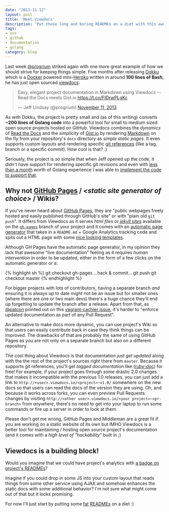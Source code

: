 ```yaml
---
date: "2013-11-12"
layout: post
title: 'Meet Viewdocs'
description: 'Put those long and boring READMEs on a diet with this awesome new project'
tags:
- oss
- github
- documentation
- golang
category: blog
---
```


Last week [@progrium](https://twitter.com/progrium) striked again with one more
great example of how we should strive for keeping things simple. Five months after
releasing [Dokku](http://progrium.com/blog/2013/06/19/dokku-the-smallest-paas-implementation-youve-ever-seen)
which is a [Docker](http://www.docker.io/) powered mini-[Heroku](https://www.heroku.com/)
written in around **100 lines of Bash**, he has just open sourced [viewdocs](http://viewdocs.io/):

<blockquote class="twitter-tweet"><p>Easy, elegant project documentation in Markdown using Viewdocs -- Read the Docs meets Gist.io <a href="https://t.co/FIDrwPLgKc">https://t.co/FIDrwPLgKc</a></p>&mdash; Jeff Lindsay (@progrium) <a href="https://twitter.com/progrium/statuses/399734531592171520">November 11, 2013</a></blockquote>
<script async src="//platform.twitter.com/widgets.js" charset="utf-8"></script>

As with Dokku, the project is pretty small and (as of this writing) converts
**~200 lines of Golang code** into a powerful tool for small to medium sized
open source projects hosted on GitHub. Viewdocs combines the _dynamics_ of
[Read the Docs](https://readthedocs.org/) and the _simplicity_ of
[Gist.io](http://gist.io/) by rendering [Markdown](http://daringfireball.net/projects/markdown/)
on the fly from your repository's `docs` directory as _simple static pages_.
It even supports custom layouts and rendering specific [git references](http://git-scm.com/book/en/Git-Internals-Git-References)
(like a tag, branch or a specific commit). How cool is that? :)

Seriously, the project is so simple that when Jeff opened up the code, it didn't
have support for rendering specific git revisions and even with [less than a month](https://github.com/fgrehm/go-tour/commit/13391f7c2cb19280b4cb273e50caa293db211ec7)
worth of Golang experience I was able to [implement the code to support that](https://github.com/progrium/viewdocs/pull/2).


## Why not [GitHub Pages](http://pages.github.com/) / *\<static site generator of choice>* / Wikis?

If you've never heard about [GitHub Pages](https://help.github.com/articles/what-are-github-pages),
they are "public webpages freely hosted and easily published through GitHub's site"
or with "plain old `git push`". It differs from Viewdocs as it serves _html files_
or _[jekyll sites](https://help.github.com/articles/using-jekyll-with-pages)_
available on the [`gh-pages`](https://help.github.com/articles/user-organization-and-project-pages#project-pages)
branch of your project and it comes with an [automatic page generator](https://help.github.com/articles/creating-pages-with-the-automatic-generator)
that takes in a `README.md` + Google Analytics tracking code and spits
out a HTML page with some [nice looking templates](https://github.com/blog/1081-instantly-beautiful-project-pages).

Although GH Pages have the automatic page generator, in my opinion they lack that
awesome "live documentation" feeling as it requires _human intervention_ in order
to be updated, either in the form of a few clicks on the automatic generator or a:

{% highlight sh %}
git checkout gh-pages
...hack & commit...
git push
git checkout master
{% endhighlight %}

For bigger projects with lots of contributors, having a separate branch _and_
ensuring it is always up to date _might_ not be an issue but for smaller ones
(where there are one or two main devs) there's a huge chance they'll end up
forgetting to update the branch after a release. Apart from that, as [@patcon](https://github.com/patcon)
pointed out on this [vagrant-cachier issue](https://github.com/fgrehm/vagrant-cachier/issues/56#issuecomment-27989250),
it's harder to "enforce updated documentation as part of any Pull Request".

An alternative to make docs more dynamic, you can use project's Wiki so that
users can easily contribute back in case they think things can be improved. The
drawbacks of that are probably the same of using GitHub Pages as you are not only
on a separate branch but also on a different repository.

The cool thing about Viewdocs is that documentation _just get updated_ along
with the the rest of the project's sources right there from `master`. Because
it supports git references, you'll get _tagged documentation_ like
([ruby-doc](http://ruby-doc.org/gems/docs/v/vagrant-lxc-0.6.4/)) for free!
For example, if your project goes through some drastic 2.0 changes that makes
it incompatible with the previous 1.0 releases, you can just add a link to
`http://<user>.viewdocs.io/<project>~v1.0/` somewhere on the new docs so that
users can read the docs of the version they are using. Oh, and because it works
across forks, you can even preview Pull Requests changes by visiting
`http://<other user>.viewdocs.io/<your project>~<pr-branch>` from _anywhere_,
there's no need to get into your laptop to run some commands or fire up a server
in order to look at them.

Please don't get me wrong, GitHub Pages and Middleman are a great fit if you
are working on a static website of its own but IMHO Viewdocs is a better tool
for maintaining / hosting open source project's documentation (and it comes
with a  _high level of "hackability"_ built in ;)


## Viewdocs is a building block!

Would you imagine that we could have project's analytics with [a badge on project's
READMEs](https://bitdeli.com/)?

Imagine if you could drop in some JS into your custom layout that reads things
from some other service using AJAX and somehow enhances the static docs with
some additional behavior? I'm not sure what might come out of that but it looks
promising.

For now I'll just start by putting some [fat](https://github.com/fgrehm/vagrant-cachier/blob/master/README.md)
[READMEs](https://github.com/fgrehm/ventriloquist/blob/master/README.md) on a
diet :)

